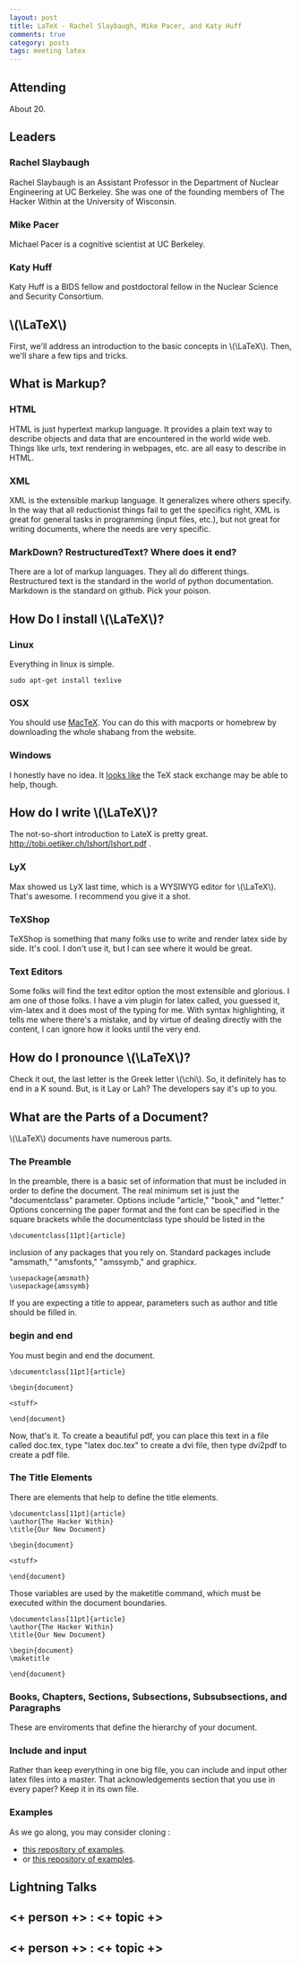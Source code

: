 ```yaml
---
layout: post
title: LaTeX - Rachel Slaybaugh, Mike Pacer, and Katy Huff
comments: true
category: posts
tags: meeting latex
---
```



## Attending

About 20.

## Leaders

### Rachel Slaybaugh

Rachel Slaybaugh is an Assistant Professor in the Department of Nuclear 
Engineering at UC Berkeley. She was one of the founding members of The Hacker 
Within at the University of Wisconsin.  

### Mike Pacer

Michael Pacer is a cognitive scientist at UC Berkeley. 

### Katy Huff

Katy Huff is a BIDS fellow and postdoctoral fellow in the Nuclear Science and 
Security Consortium.  

## \\(\LaTeX\\)

First, we'll address an introduction to the basic concepts in \\(\LaTeX\\). Then, 
we'll share a few tips and tricks. 


## What is Markup?

### HTML

HTML is just hypertext markup language. It provides a plain text way to 
describe objects and data that are encountered in the world wide web. Things 
like urls, text rendering in webpages, etc. are all easy to describe in HTML.

### XML 

XML is the extensible markup language. It generalizes where others specify. In 
the way that all reductionist things fail to get the specifics right, XML is 
great for general tasks in programming (input files, etc.), but not great for 
writing documents, where the needs are very specific. 

### MarkDown? RestructuredText? Where does it end?

There are a lot of markup languages. They all do different things. Restructured 
text is the standard in the world of python documentation. Markdown is the 
standard on github. Pick your poison.


## How Do I install \\(\LaTeX\\)?

### Linux

Everything in linux is simple.

```
sudo apt-get install texlive
```

### OSX

You should use [MacTeX][mactex]. You can do this with macports or homebrew by downloading the whole shabang from 
the website.

### Windows

I honestly have no idea. It [looks like][texSE] the TeX stack exchange may be able to 
help, though. 

## How do I write \\(\LaTeX\\)?

The not-so-short introduction to LateX is pretty great. http://tobi.oetiker.ch/lshort/lshort.pdf .

### LyX

Max showed us LyX last time, which is a WYSIWYG editor for \\(\LaTeX\\). That's 
awesome. I recommend you give it a shot.

### TeXShop

TeXShop is something that many folks use to write and render latex side by 
side. It's cool. I don't use it, but I can see where it would be great. 

### Text Editors

Some folks will find the text editor option the most extensible and glorious. I 
am one of those folks. I have a vim plugin for latex called, you guessed it, 
vim-latex and it does most of the typing for me. With syntax highlighting, it 
tells me where there's a mistake, and by virtue of dealing directly with the 
content, I can ignore how it looks until the very end. 

## How do I pronounce \\(\LaTeX\\)?

Check it out, the last letter is the Greek letter \\(\chi\\). So, it definitely has to 
end in a K sound. But, is it Lay or Lah? The developers say it's up to you. 

## What are the Parts of a Document?

\\(\LaTeX\\) documents have numerous parts.

### The Preamble

In the preamble, there is a basic set of information that must be included in 
order to define the document. The real minimum set is just the "documentclass" 
parameter. Options include "article," "book," and "letter." Options concerning 
the paper format and the font can be specified in the square brackets while the 
documentclass type should be listed in the  

    \documentclass[11pt]{article}

inclusion of any packages that you rely on. Standard packages include 
"amsmath," "amsfonts," "amssymb," and graphicx. 

    \usepackage{amsmath}
    \usepackage{amssymb}

If you are expecting a title to appear, parameters such as author and title 
should be filled in. 




### begin and end

You must begin and end the document. 

    \documentclass[11pt]{article}

    \begin{document}

    <stuff>

    \end{document}


Now, that's it. To create a beautiful pdf, you can place this text in a file 
called doc.tex, type "latex doc.tex" to create a dvi file, then type dvi2pdf to 
create a pdf file.

### The Title Elements

There are elements that help to define the title elements. 


    \documentclass[11pt]{article}
    \author{The Hacker Within}
    \title{Our New Document}

    \begin{document}

    <stuff>

    \end{document}


Those variables are used by the maketitle command, which must be executed 
within the document boundaries. 


    \documentclass[11pt]{article}
    \author{The Hacker Within}
    \title{Our New Document}

    \begin{document}
    \maketitle

    \end{document}



### Books, Chapters, Sections, Subsections, Subsubsections, and Paragraphs

These are enviroments that define the hierarchy of your document. 


### Include and input

Rather than keep everything in one big file, you can include and input other 
latex files into a master. That acknowledgements section that you use in every 
paper? Keep it in its own file. 

### Examples
As we go along, you may consider cloning :

- [this repository of examples][ada].
- or [this repository of examples][latexmaster].


## Lightning Talks 

## <+ person +> : <+ topic +>

## <+ person +> : <+ topic +>


[texSE]: http://tex.stackexchange.com/questions/41808/how-do-i-install-tex-latex-on-windows-7 "TeX Stack Exchange"
[mactex]: https://tug.org/mactex/ "mactex"
[ada]: https://github.com/physics-codes/examples/tree/master/tex "texamples"
[readme]: https://github.com/thehackerwithin/berkeley/tree/master/LaTeX/README.md "readme"
[latexmaster]: https://github.com/thehackerwithin/berkeley/tree/master/LaTeX "latex resources"
